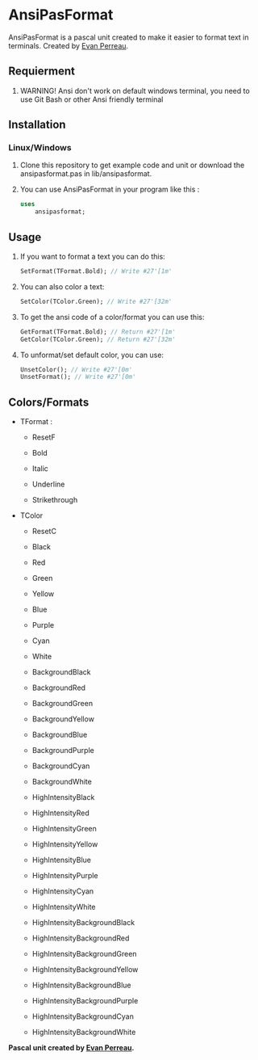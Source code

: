 # AnsiPasFormat

AnsiPasFormat is a pascal unit created to make it easier to format text in terminals.
Created by [Evan Perreau](https://dev-boost.fr).

## Requierment

1. WARNING! Ansi don't work on default windows terminal, you need to use Git Bash or other Ansi friendly terminal

## Installation

### Linux/Windows

1. Clone this repository to get example code and unit or download the ansipasformat.pas in lib/ansipasformat.

2. You can use AnsiPasFormat in your program like this :
   
   ```pascal
   uses
       ansipasformat;
   ```

## Usage

1. If you want to format a text you can do this:
   
   ```pascal
   SetFormat(TFormat.Bold); // Write #27'[1m'
   ```

2. You can also color a text:
   
   ```pascal
   SetColor(TColor.Green); // Write #27'[32m'
   ```

3. To get the ansi code of a color/format you can use this:
   
   ```pascal
   GetFormat(TFormat.Bold); // Return #27'[1m'
   GetColor(TColor.Green); // Return #27'[32m'
   ```

4. To unformat/set default color, you can use:
   
   ```pascal
   UnsetColor(); // Write #27'[0m'
   UnsetFormat(); // Write #27'[0m'
   ```

## Colors/Formats

- TFormat :

  - ResetF
  
  - Bold
  
  - Italic
  
  - Underline
  
  - Strikethrough

- TColor

  - ResetC
  
  - Black 
  
  - Red
  
  - Green
  
  - Yellow
  
  - Blue
  
  - Purple
  
  - Cyan
  
  - White
  
  - BackgroundBlack
  
  - BackgroundRed
  
  - BackgroundGreen
  
  - BackgroundYellow
  
  - BackgroundBlue
  
  - BackgroundPurple
  
  - BackgroundCyan
  
  - BackgroundWhite
  
  - HighIntensityBlack
  
  - HighIntensityRed
  
  - HighIntensityGreen
  
  - HighIntensityYellow
  
  - HighIntensityBlue
  
  - HighIntensityPurple
  
  - HighIntensityCyan
  
  - HighIntensityWhite
  
  - HighIntensityBackgroundBlack
  
  - HighIntensityBackgroundRed
  
  - HighIntensityBackgroundGreen
  
  - HighIntensityBackgroundYellow
  
  - HighIntensityBackgroundBlue
  
  - HighIntensityBackgroundPurple
  
  - HighIntensityBackgroundCyan
  
  - HighIntensityBackgroundWhite
    
    

**Pascal unit created by [Evan Perreau](https://dev-boost.fr/).**
